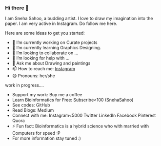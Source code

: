 ### Hi there 👋

I am Sneha Sahoo, a budding artist. I love to draw my imagination into the paper. I am very active in Instagram. Do follow me here.

Here are some ideas to get you started:

- 🔭 I’m currently working on Curate projects
- 🌱 I’m currently learning Graphics Designing.
- 👯 I’m looking to collaborate on ...
- 🤔 I’m looking for help with ...
- 💬 Ask me about Drawing and paintings
- 📫 How to reach me: [Instagram](https://instagram.com/snehasahoo97)
- 😄 Pronouns: her/she


work in progress....
- Support my work: Buy me a coffee
- Learn Bioinformatics for Free: Subscribe<100 (SnehaSahoo)
- See codes: GitHub
- Read Blogs: Medium   
- Connect with me: Instagram<5000 Twitter LinkedIn Facebook Pinterest Quora 
- ⚡ Fun fact: Bioinformatics is a hybrid science who with married with Computers for speed :P                         
- For more information stay tuned :)                                                     
